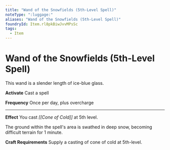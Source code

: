 ```yaml
---
title: "Wand of the Snowfields (5th-Level Spell)"
noteType: ":luggage:"
aliases: "Wand of the Snowfields (5th-Level Spell)"
foundryId: Item.rl8pkBiwJvvMPsSc
tags:
  - Item
---
```


# Wand of the Snowfields (5th-Level Spell)

This wand is a slender length of ice-blue glass.

**Activate** Cast a spell

**Frequency** Once per day, plus overcharge

* * *

**Effect** You cast _[[Cone of Cold]]_ at 5th level.

The ground within the spell's area is swathed in deep snow, becoming difficult terrain for 1 minute.

**Craft Requirements** Supply a casting of cone of cold at 5th-level.
